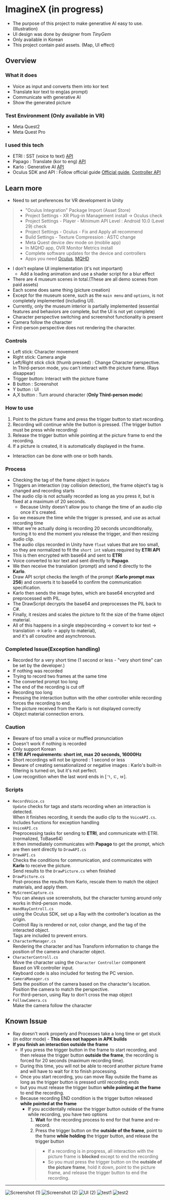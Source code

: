 # ImagineX (in progress)
+ The purpose of this project to make generative AI easy to use. (Illustration)
+ UI design was done by designer from _TinyGem_
+ Only available in Korean
+ This project contain paid assets. (Map, UI effect)
## Overview
### What it does
+ Voice as input and converts them into kor text 
+ Translate kor text to eng(as prompt)
+ Communicate with generative AI
+ Show the generated picture
### Test Environment (Only available in VR)
+ Meta Quest2
+ Meta Quest Pro 
### I used this tech
+ ETRI : SST (voice to text) [API](https://aiopen.etri.re.kr/guide/Recognition)
+ Papago : Translate (kor to eng) [API](https://developers.naver.com/docs/papago/README.md)
+ Karlo : Generative AI [API](https://developers.kakao.com/product/karlo)
+ Oculus SDK and API : Follow official guide [Official guide](https://developer.oculus.com/documentation/unity/unity-gs-overview/), [Controller API](https://developer.oculus.com/documentation/unity/unity-ovrinput/)
## Learn more
+ Need to set preferences for VR development in Unity
> + "Oculus Integration" Package Import (Asset Store)    
> + Project Settings - XR Plug-in Management install -> Oculus check      
> + Project Settings - Player - Minimum API Level : Android 10.0 (Level 29) check    
> + Project Settings - Oculus - Fix and Apply all recommend    
> + Build Settings - Texture Compression : ASTC change    
> + Meta Quest device dev mode on (moblie app)    
> + In MQHD app, OVR Monitor Metrics install    
> + Complete software updates for the device and controllers    
> + Apps you need [Oculus](https://www.meta.com/kr/ko/quest/setup/?utm_source=www.meta.com&utm_medium=oculusredirect), [MQHD](https://developer.oculus.com/downloads/package/oculus-developer-hub-win)
+ I don't explane UI implementation (it's not important)
  + Add a loading animation and use a shader script for a blur effect
+ There are 4 museum scenes in total.(These are all demo scenes from paid assets)
+ Each scene does same thing (picture creation)
+ Except for the museum scene, such as the `main menu` and `options`, is not completely implemented (including UI).
+ Currently, only the museum interior is partially implemented (essential features and behaviors are complete, but the UI is not yet complete)
+ Character perspective switching and screenshot functionality is present
+ Camera follow the character
+ First-person perspective does not rendering the character.
### Controls
+ Left stick: Character movement
+ Right stick: Camera angle
+ Left/Right stick click (thumb pressed) : Change Character perspective. In Third-person mode, you can't interact with the picture frame. (Rays disappear)
+ Trigger button: Interact with the picture frame
+ B button : Screenshot
+ Y button : UI
+ A,X button : Turn around character (**Only Third-person mode**)
### How to use
1. Point to the picture frame and press the trigger button to start recording.
2. Recording will continue while the button is pressed. (The trigger button must be press while recording)
3. Release the trigger button while pointing at the picture frame to end the recording.
4. If a picture is created, it is automatically displayed in the frame.
+ Interaction can be done with one or both hands.
### Process
+ Checking the tag of the frame object in `Update`
+ Triggers an interaction (ray collision detection), the frame object's tag is changed and recording starts
+ The audio clip is not actually recorded as long as you press it, but is fixed at a maximum of 20 seconds.
  + Because Unity doesn't allow you to change the time of an audio clip once it's created.
+ So we measure the time while the trigger is pressed, and use as actual recording time
+ What we're actually doing is recording 20 seconds unconditionally, forcing it to end the moment you release the trigger, and then resizing audio clip.
+ The audio clips recorded in Unity have `float` values that are too small, so they are normalized to fit the `short int` values required by **ETRI API**
+ This is then encrypted with base64 and sent to **ETRI**
+ Voice converted to kor text and sent directly to **Papago**.
+ We then receive the translation (prompt) and send it directly to the **Karlo**.
+ Draw API script checks the length of the prompt (**Karlo prompt max 256**) and converts it to base64 to confirm the communication specification.
+ Karlo then sends the image bytes, which are base64 encrypted and preprocessed with PIL.
+ The DrawScript decrypts the base64 and preprocesses the PIL back to C#.
+ Finally, it resizes and scales the picture to fit the size of the frame object material.
+ All of this happens in a single step(recording -> convert to kor text -> translation -> karlo -> apply to material),    
and it's all coroutine and asynchronous.
### Completed Issue(Exception handling)
+ Recorded for a very short time (1 second or less - "very short time" can be set by the developer.)
+ If nothing was recorded
+ Trying to record two frames at the same time
+ The converted prompt too long
+ The end of the recording is cut off
+ Recording too long
+ Pressing the interaction button with the other controller while recording forces the recording to end.
+ The picture received from the Karlo is not displayed correctly
+ Object material connection errors.
### Caution
+ Beware of too small a voice or muffled pronunciation
+ Doesn't work if nothing is recorded
+ Only support Korean
+ **ETRI API requirements: short int, max 20 seconds, 16000Hz**
+ Short recordings will not be ignored : 1 second or less 
+ Beware of creating sensationalized or negative images : Karlo's built-in filtering is turned on, but it's not perfect.
+ Low recognition when the last word ends in [ㄱ, ㄷ, ㅂ].
### Scripts
+ `RecordVoice.cs`    
`Update` checks for tags and starts recording when an interaction is detected.    
When it finishes recording, it sends the audio clip to the `VoiceAPI.cs`.    
Includes functions for exception handling 
+ `VoiceAPI.cs`    
Preprocessing tasks for sending to **ETRI**, and communicate with ETRI.(normalized, ToBase64)    
It then immediately communicates with **Papago** to get the prompt, which are then sent directly to `DrawAPI.cs`    
+ `DrawAPI.cs`    
Checks the conditions for communication, and communicates with **Karlo** to receive the picture.    
Send results to the `DrawPicture.cs` when finished
+ `DrawPicture.cs`     
Post-process the results from Karlo, rescale them to match the object materials, and apply them.
+ `MyScreenCapture.cs`    
You can always use screenshots, but the character turning around only works in third-person mode.    
+ `HandRayControll.cs`    
using the Oculus SDK, set up a Ray with the controller's location as the origin.    
Controll Ray is rendered or not, color change, and the tag of the interacted object.    
Tags are included to prevent errors.
+ `CharacterManager.cs`    
Rendering the character and has Transform information to change the position of the camera and character object.
+ `CharacterControll.cs`    
Move the character using the `Character Controller` component    
Based on VR controller input.    
Keyboard code is also included for testing the PC version.
+ `CameraManager.cs`    
Sets the position of the camera based on the character's location.    
Position the camera to match the perspective.    
For third-person, using Ray to don't cross the map object 
+ `FollowCamera.cs`    
Make the camera follow the character
## Known Issue
+ Ray doesn't work properly and Processes take a long time or get stuck (in editor mode) - **This does not happen in APK builds**
+ **If you finish an interaction outside the frame**
  + If you press the trigger button in the frame to start recording, and then release the trigger button **outside the frame**, the recording is forced for 20 seconds (maximum recording time).
  + During this time, you will not be able to record another picture frame and will have to wait for it to finish processing.
  + Once you start recording, you can move Ray outside the frame as long as the trigger button is pressed until recording ends
  + but you must release the trigger button **while pointing at the frame** to end the recording.
  + Because recording END condition is the trigger button released **while pointed at the frame**
    + If you accidentally release the trigger button outside of the frame while recording, you have two options
      1. **Wait** for the recording process to end for that frame and re-record.
      2. Press the trigger button on the **outside of the frame**, point to the frame **while holding** the trigger button, and release the trigger button    
      > + If a recording is in progress, all interaction with the picture frame is **blocked** except to end the recording    
      > + So you must press the trigger button on the **outside of the picture frame**, hold it down, point to the picture frame, and release the trigger button to end the recording.
---
![Screenshot (1)](https://github.com/WooChan-Noh/ImagineX/assets/103042258/def88683-38a0-422f-a6b3-0861f06d261f)
![Screenshot (2)](https://github.com/WooChan-Noh/ImagineX/assets/103042258/fb5da3ca-ee05-42db-a413-24a2f2d1674e)
![UI (2)](https://github.com/WooChan-Noh/ImagineX/assets/103042258/54832acc-ee9f-478a-b0bb-fc09592a33cc)
![test1](https://github.com/WooChan-Noh/ImagineX/assets/103042258/f4421a38-c78d-4df8-aa0f-b4d7258dfe88)
![test2](https://github.com/WooChan-Noh/ImagineX/assets/103042258/5d0c4538-6993-4f01-ac3e-9b363d7e9e84)

